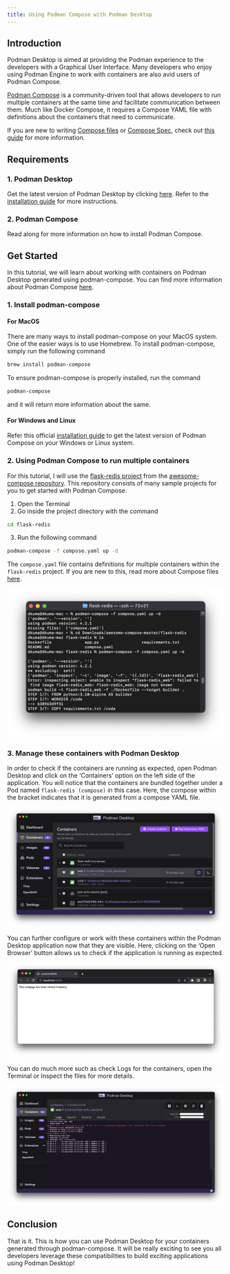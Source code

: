 ```yaml
---
title: Using Podman Compose with Podman Desktop
---
```


## Introduction

Podman Desktop is aimed at providing the Podman experience to the developers with a Graphical User Interface. Many developers who enjoy using Podman Engine to work with containers are also avid users of Podman Compose. 

[Podman Compose](https://github.com/containers/podman-compose#readme) is a community-driven tool that allows developers to run multiple containers at the same time and facilitate communication between them. Much like Docker Compose, it requires a Compose YAML file with definitions about the containers that need to communicate.

If you are new to writing [Compose files](https://github.com/compose-spec/compose-spec/blob/master/spec.md#compose-file) or [Compose Spec](https://compose-spec.io/), check out [this guide](https://github.com/compose-spec/compose-spec/blob/master/spec.md) for more information. 

## Requirements

### 1. Podman Desktop
Get the latest version of Podman Desktop by clicking [here](/downloads). Refer to the [installation guide](/docs/installation/macos-install) for more instructions.
### 2. Podman Compose
Read along for more information on how to install Podman Compose.

## Get Started

In this tutorial, we will learn about working with containers on Podman Desktop generated using podman-compose. You can find more information about Podman Compose [here](https://github.com/containers/podman-compose/blob/devel/README.md). 

### 1. Install podman-compose
#### For MacOS

There are many ways to install podman-compose on your MacOS system. One of the easier ways is to use Homebrew. To install podman-compose, simply run the following command

```sh
brew install podman-compose
```

To ensure podman-compose is properly installed, run the command 
```sh
podman-compose
``` 
and it will return more information about the same.

#### For Windows and Linux

Refer this official [installation guide](https://github.com/containers/podman-compose#installation) to get the latest version of Podman Compose on your Windows or Linux system. 

### 2. Using Podman Compose to run multiple containers

For this tutorial, I will use the [flask-redis project](https://github.com/docker/awesome-compose/tree/master/flask-redis) from the [awesome-compose repository](https://github.com/docker/awesome-compose). This repository consists of many sample projects for you to get started with Podman Compose. 
1. Open the Terminal
2. Go inside the project directory with the command 
```sh
cd flask-redis
```
3. Run the following command 
```sh
podman-compose -f compose.yaml up -d
```
The `compose.yaml` file contains definitions for multiple containers within the `flask-redis` project. If you are new to this, read more about Compose files [here](https://github.com/compose-spec/compose-spec/blob/master/spec.md#compose-file).

![img1](img/image2.png)

### 3. Manage these containers with Podman Desktop

In order to check if the containers are running as expected, open Podman Desktop and click on the ‘Containers’ option on the left side of the application. You will notice that the containers are bundled together under a Pod named `flask-redis (compose)` in this case. Here, the compose within the bracket indicates that it is generated from a compose YAML file. 

![img2](img/image1.png)

You can further configure or work with these containers within the Podman Desktop application now that they are visible. Here, clicking on the ‘Open Browser’ button allows us to check if the application is running as expected. 

![img3](img/image4.png)

You can do much more such as check Logs for the containers, open the Terminal or Inspect the files for more details.

![img4](img/image3.png)

## Conclusion

That is it. This is how you can use Podman Desktop for your containers generated through podman-compose. It will be really exciting to see you all developers leverage these compatibilities to build exciting applications using Podman Desktop!

